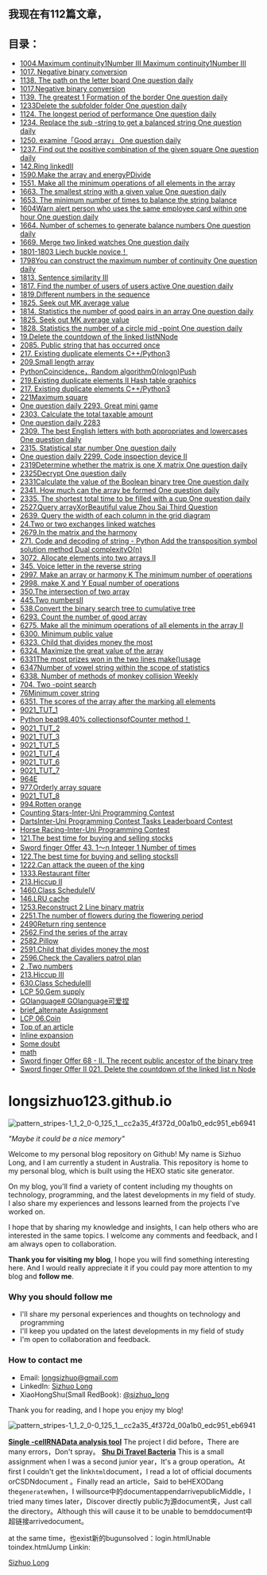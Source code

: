 
## 我现在有112篇文章，
## 目录：
    
- [1004.Maximum continuity1Number III Maximum continuity1Number III](https://longsizhuo.github.io/post/ed19b576.html)
- [1017. Negative binary conversion](https://longsizhuo.github.io/post/dce95dce.html)
- [1138. The path on the letter board One question daily](https://longsizhuo.github.io/post/fd471847.html)
- [1017.Negative binary conversion](https://longsizhuo.github.io/post/80cafdc8.html)
- [1139. The greatest 1 Formation of the border  One question daily](https://longsizhuo.github.io/post/eb193c1f.html)
- [1233Delete the subfolder folder One question daily](https://longsizhuo.github.io/post/6610c769.html)
- [1124. The longest period of performance One question daily](https://longsizhuo.github.io/post/a5d1dfda.html)
- [1234. Replace the sub -string to get a balanced string One question daily](https://longsizhuo.github.io/post/56d97dcf.html)
- [1250. examine「Good array」 One question daily](https://longsizhuo.github.io/post/435a9a0d.html)
- [1237. Find out the positive combination of the given square  One question daily](https://longsizhuo.github.io/post/14b94db7.html)
- [142.Ring linkedII](https://longsizhuo.github.io/post/e2c9cca9.html)
- [1590.Make the array and energyPDivide](https://longsizhuo.github.io/post/59825e1f.html)
- [1551. Make all the minimum operations of all elements in the array](https://longsizhuo.github.io/post/b2a927d5.html)
- [1663. The smallest string with a given value One question daily](https://longsizhuo.github.io/post/4d7252f8.html)
- [1653. The minimum number of times to balance the string balance](https://longsizhuo.github.io/post/cac21f27.html)
- [1604Warn alert person who uses the same employee card within one hour One question daily](https://longsizhuo.github.io/post/bb7bcf54.html)
- [1664. Number of schemes to generate balance numbers One question daily](https://longsizhuo.github.io/post/1978f474.html)
- [1669. Merge two linked watches One question daily](https://longsizhuo.github.io/post/d482ac75.html)
- [1801-1803 Liech buckle novice！](https://longsizhuo.github.io/post/2f3e8e26.html)
- [1798You can construct the maximum number of continuity One question daily](https://longsizhuo.github.io/post/3667cd44.html)
- [1813. Sentence similarity III](https://longsizhuo.github.io/post/69c2a1dd.html)
- [1817. Find the number of users of users active One question daily](https://longsizhuo.github.io/post/d0a9337b.html)
- [1819.Different numbers in the sequence](https://longsizhuo.github.io/post/de522cea.html)
- [1825. Seek out MK average value](https://longsizhuo.github.io/post/6be57ef7.html)
- [1814. Statistics the number of good pairs in an array One question daily](https://longsizhuo.github.io/post/ceb1e67f.html)
- [1825. Seek out MK average value](https://longsizhuo.github.io/post/6be57ef7.html)
- [1828. Statistics the number of a circle mid -point One question daily](https://longsizhuo.github.io/post/3277549c.html)
- [19.Delete the countdown of the linked listNNode](https://longsizhuo.github.io/post/c916b663.html)
- [2085. Public string that has occurred once](https://longsizhuo.github.io/post/bbe4bff6.html)
- [217. Existing duplicate elements C++/Python3](https://longsizhuo.github.io/post/717042a6.html)
- [209.Small length array](https://longsizhuo.github.io/post/e6227611.html)
- [PythonCoincidence，Random algorithmO(nlogn)Push](https://longsizhuo.github.io/post/a1d26db4.html)
- [219.Existing duplicate elements II Hash table graphics](https://longsizhuo.github.io/post/16b0e9f1.html)
- [217. Existing duplicate elements C++/Python3](https://longsizhuo.github.io/post/717042a6.html)
- [221Maximum square](https://longsizhuo.github.io/post/e03edda.html)
- [One question daily 2293. Great mini game](https://longsizhuo.github.io/post/9df6242c.html)
- [2303. Calculate the total taxable amount](https://longsizhuo.github.io/post/11597f8b.html)
- [One question daily 2283](https://longsizhuo.github.io/post/c3f7f59f.html)
- [2309. The best English letters with both appropriates and lowercases One question daily](https://longsizhuo.github.io/post/b4953d62.html)
- [2315. Statistical star number One question daily](https://longsizhuo.github.io/post/dc8d7590.html)
- [One question daily 2299. Code inspection device II](https://longsizhuo.github.io/post/7ded25bb.html)
- [2319Determine whether the matrix is ​​one X matrix One question daily](https://longsizhuo.github.io/post/f7c5db77.html)
- [2325Decrypt One question daily](https://longsizhuo.github.io/post/f4b99a74.html)
- [2331Calculate the value of the Boolean binary tree One question daily](https://longsizhuo.github.io/post/a564ea0e.html)
- [2341. How much can the array be formed  One question daily](https://longsizhuo.github.io/post/f953c753.html)
- [2335. The shortest total time to be filled with a cup One question daily](https://longsizhuo.github.io/post/4400daa1.html)
- [2527.Query arrayXorBeautiful value Zhou Sai Third Question](https://longsizhuo.github.io/post/20ffa67a.html)
- [2639. Query the width of each column in the grid diagram](https://longsizhuo.github.io/post/5a764983.html)
- [24.Two or two exchanges linked watches](https://longsizhuo.github.io/post/d030a5a0.html)
- [2679.In the matrix and the harmony](https://longsizhuo.github.io/post/5277100.html)
- [271. Code and decoding of string - Python Add the transposition symbol solution method Dual complexityO(n)](https://longsizhuo.github.io/post/5992f238.html)
- [3072. Allocate elements into two arrays II](https://longsizhuo.github.io/post/48a38683.html)
- [345. Voice letter in the reverse string](https://longsizhuo.github.io/post/1c57c22c.html)
- [2997. Make an array or harmony K The minimum number of operations](https://longsizhuo.github.io/post/3109a910.html)
- [2998. make X and Y Equal number of operations](https://longsizhuo.github.io/post/5ee4164.html)
- [350.The intersection of two array](https://longsizhuo.github.io/post/616577aa.html)
- [445.Two numbersII](https://longsizhuo.github.io/post/2c4cc46c.html)
- [538.Convert the binary search tree to cumulative tree](https://longsizhuo.github.io/post/32401b69.html)
- [6293. Count the number of good array](https://longsizhuo.github.io/post/81004405.html)
- [6275. Make all the minimum operations of all elements in the array II](https://longsizhuo.github.io/post/4e14482b.html)
- [6300. Minimum public value](https://longsizhuo.github.io/post/fefe18d8.html)
- [6323. Child that divides money the most](https://longsizhuo.github.io/post/b9130c0e.html)
- [6324. Maximize the great value of the array](https://longsizhuo.github.io/post/1e6b72b8.html)
- [6331The most prizes won in the two lines make()usage](https://longsizhuo.github.io/post/14d9382b.html)
- [6347Number of vowel string within the scope of statistics](https://longsizhuo.github.io/post/52923acb.html)
- [6338. Number of methods of monkey collision Weekly](https://longsizhuo.github.io/post/2aa720ec.html)
- [704. Two -point search](https://longsizhuo.github.io/post/41f30363.html)
- [76Minimum cover string](https://longsizhuo.github.io/post/ae10d3c1.html)
- [6351. The scores of the array after the marking all elements](https://longsizhuo.github.io/post/20116270.html)
- [9021_TUT_1](https://longsizhuo.github.io/post/ac786f6f.html)
- [Python beat98.40% collectionsofCounter method！](https://longsizhuo.github.io/post/73b5ce9c.html)
- [9021_TUT_2](https://longsizhuo.github.io/post/becdc081.html)
- [9021_TUT_3](https://longsizhuo.github.io/post/671a7e4.html)
- [9021_TUT_5](https://longsizhuo.github.io/post/231af838.html)
- [9021_TUT_4](https://longsizhuo.github.io/post/9ba69f5d.html)
- [9021_TUT_6](https://longsizhuo.github.io/post/31af57d6.html)
- [9021_TUT_7](https://longsizhuo.github.io/post/891330b3.html)
- [964E](https://longsizhuo.github.io/post/2280b647.html)
- [977.Orderly array square](https://longsizhuo.github.io/post/a386fcdc.html)
- [9021_TUT_8](https://longsizhuo.github.io/post/d17020e5.html)
- [994.Rotten orange](https://longsizhuo.github.io/post/56e64fdd.html)
- [Counting Stars-Inter-Uni Programming Contest](https://longsizhuo.github.io/post/a29b0a05.html)
- [DartsInter-Uni Programming Contest Tasks Leaderboard Contest](https://longsizhuo.github.io/post/c61e596.html)
- [Horse Racing-Inter-Uni Programming Contest](https://longsizhuo.github.io/post/7ab03a1b.html)
- [121.The best time for buying and selling stocks](https://longsizhuo.github.io/post/3a21fe32.html)
- [Sword finger Offer 43. 1～n Integer 1 Number of times](https://longsizhuo.github.io/post/f0d96a1f.html)
- [122.The best time for buying and selling stocksII](https://longsizhuo.github.io/post/a75da5a.html)
- [1222.Can attack the queen of the king](https://longsizhuo.github.io/post/a6577367.html)
- [1333.Restaurant filter](https://longsizhuo.github.io/post/7f1331bc.html)
- [213.Hiccup II](https://longsizhuo.github.io/post/85beb0bf.html)
- [1460.Class ScheduleIV](https://longsizhuo.github.io/post/d8b8a149.html)
- [146.LRU cache](https://longsizhuo.github.io/post/b9130c0e.html)
- [1253.Reconstruct 2 Line binary matrix](https://longsizhuo.github.io/post/5c98e66b.html)
- [2251.The number of flowers during the flowering period](https://longsizhuo.github.io/post/3a21fe32.html)
- [2490Return ring sentence](https://longsizhuo.github.io/post/5c07686c.html)
- [2562.Find the series of the array](https://longsizhuo.github.io/post/b625a0e1.html)
- [2582.Pillow](https://longsizhuo.github.io/post/82e09f92.html)
- [2591.Child that divides money the most](https://longsizhuo.github.io/post/6a9ab144.html)
- [2596.Check the Cavaliers patrol plan](https://longsizhuo.github.io/post/29546b92.html)
- [2 .Two numbers](https://longsizhuo.github.io/post/fa9db6b8.html)
- [213.Hiccup III](https://longsizhuo.github.io/post/86590614.html)
- [630.Class ScheduleIII](https://longsizhuo.github.io/post/e14241e.html)
- [LCP 50.Gem supply](https://longsizhuo.github.io/post/762ca698.html)
- [GOlanguage# GOlanguage可爱捏](https://longsizhuo.github.io/post/67fc8613.html)
- [brief_alternate Assignment](https://longsizhuo.github.io/post/dbbd7d58.html)
- [LCP 06.Coin](https://longsizhuo.github.io/post/66079b7b.html)
- [Top of an article](https://longsizhuo.github.io/post/edc2b94.html)
- [Inline expansion](https://longsizhuo.github.io/post/2660e935.html)
- [Some doubt](https://longsizhuo.github.io/post/941aeb72.html)
- [math](https://longsizhuo.github.io/post/a927044d.html)
- [Sword finger Offer 68 - II. The recent public ancestor of the binary tree](https://longsizhuo.github.io/post/36f314aa.html)
- [Sword finger Offer II 021. Delete the countdown of the linked list n Node](https://longsizhuo.github.io/post/3ed2f01c.html)

# longsizhuo123.github.io

![pattern_stripes-1_1_2_0-0_125_1__cc2a35_4f372d_00a1b0_edc951_eb6941](https://user-images.githubusercontent.com/114939201/214082770-35d1fb45-9891-4b73-ba89-18e33030640f.png)

*"Maybe it could be a nice memory"*

Welcome to my personal blog repository on Github! My name is Sizhuo Long, and I am currently a student in Australia. This repository is home to my personal blog, which is built using the HEXO static site generator. 

On my blog, you'll find a variety of content including my thoughts on technology, programming, and the latest developments in my field of study. I also share my experiences and lessons learned from the projects I've worked on. 

I hope that by sharing my knowledge and insights, I can help others who are interested in the same topics. I welcome any comments and feedback, and I am always open to collaboration. 

**Thank you for visiting my blog**, I hope you will find something interesting here. And I would really appreciate it if you could pay more attention to my blog and **follow me**.

### Why you should follow me
* I'll share my personal experiences and thoughts on technology and programming 
* I'll keep you updated on the latest developments in my field of study
* I'm open to collaboration and feedback.

### How to contact me
* Email: longsizhuo@gmail.com
* LinkedIn: [Sizhuo Long](https://www.linkedin.com/in/longsizhuo/)
* XiaoHongShu(Small RedBook): [@sizhuo_long](https://www.xiaohongshu.com/user/profile/5c0b8cc2000000000601e809)

Thank you for reading, and I hope you enjoy my blog!

![pattern_stripes-1_1_2_0-0_125_1__cc2a35_4f372d_00a1b0_edc951_eb6941](https://user-images.githubusercontent.com/114939201/214082782-ae84027e-0a15-4ed4-843b-00a29ea19480.png)

**[Single -cellRNAData analysis tool](https://longsizhuo.shinyapps.io/long/)**
The project I did before，There are many errors，Don't spray。
**[Shu Di Travel Bacteria](../html/home.html)**
This is a small assignment when I was a second junior year，It's a group operation。At first I couldn't get the link`html`document，I read a lot of official documents orCSDNdocument
    。Finally read an article，Said to beHEXODang the`generate`when，I willsource中的documentappendarrivepublicMiddle，I tried many times later，Discover directly
public为源document夹，Just call the directory。Although this will cause it to be unable to bemddocument中超链接arrivedocument。    

at the same time，也exist新的bugunsolved：login.htmlUnable toindex.htmlJump
Linkin:


<div class="badge-base LI-profile-badge" data-locale="zh_CN" data-size="medium" data-theme="dark" data-type="HORIZONTAL" data-vanity="longsizhuo" data-version="v1"><a class="badge-base__link LI-simple-link" href="https://au.linkedin.com/in/longsizhuo?trk=profile-badge">Sizhuo Long</a></div>
























    